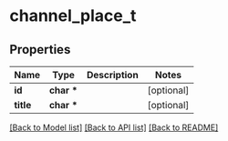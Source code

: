 # channel_place_t

## Properties
Name | Type | Description | Notes
------------ | ------------- | ------------- | -------------
**id** | **char \*** |  | [optional] 
**title** | **char \*** |  | [optional] 

[[Back to Model list]](../README.md#documentation-for-models) [[Back to API list]](../README.md#documentation-for-api-endpoints) [[Back to README]](../README.md)



